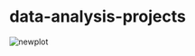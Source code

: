 # data-analysis-projects
![newplot](https://user-images.githubusercontent.com/65341290/122551329-73956b80-d052-11eb-8d7b-976c41b91546.png)

